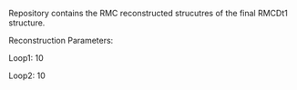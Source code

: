 Repository contains the RMC reconstructed strucutres of the final RMCDt1 structure. 

Reconstruction Parameters:



Loop1: 10

Loop2: 10
